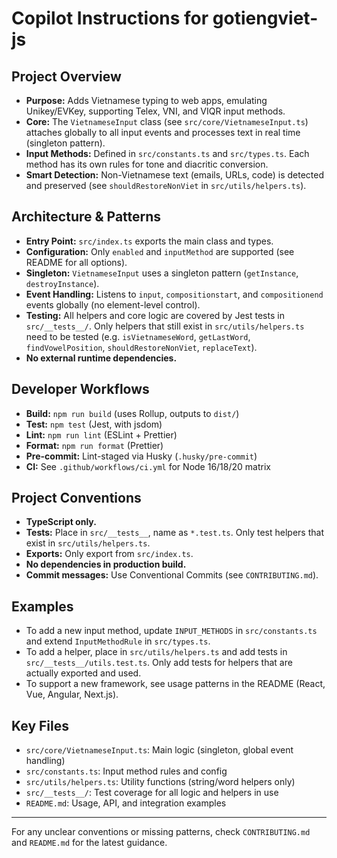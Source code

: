 # Copilot Instructions for gotiengviet-js


## Project Overview
- **Purpose:** Adds Vietnamese typing to web apps, emulating Unikey/EVKey, supporting Telex, VNI, and VIQR input methods.
- **Core:** The `VietnameseInput` class (see `src/core/VietnameseInput.ts`) attaches globally to all input events and processes text in real time (singleton pattern).
- **Input Methods:** Defined in `src/constants.ts` and `src/types.ts`. Each method has its own rules for tone and diacritic conversion.
- **Smart Detection:** Non-Vietnamese text (emails, URLs, code) is detected and preserved (see `shouldRestoreNonViet` in `src/utils/helpers.ts`).


## Architecture & Patterns
- **Entry Point:** `src/index.ts` exports the main class and types.
- **Configuration:** Only `enabled` and `inputMethod` are supported (see README for all options).
- **Singleton:** `VietnameseInput` uses a singleton pattern (`getInstance`, `destroyInstance`).
- **Event Handling:** Listens to `input`, `compositionstart`, and `compositionend` events globally (no element-level control).
- **Testing:** All helpers and core logic are covered by Jest tests in `src/__tests__/`. Only helpers that still exist in `src/utils/helpers.ts` need to be tested (e.g. `isVietnameseWord`, `getLastWord`, `findVowelPosition`, `shouldRestoreNonViet`, `replaceText`).
- **No external runtime dependencies.**

## Developer Workflows
- **Build:** `npm run build` (uses Rollup, outputs to `dist/`)
- **Test:** `npm test` (Jest, with jsdom)
- **Lint:** `npm run lint` (ESLint + Prettier)
- **Format:** `npm run format` (Prettier)
- **Pre-commit:** Lint-staged via Husky (`.husky/pre-commit`)
- **CI:** See `.github/workflows/ci.yml` for Node 16/18/20 matrix


## Project Conventions
- **TypeScript only.**
- **Tests:** Place in `src/__tests__`, name as `*.test.ts`. Only test helpers that exist in `src/utils/helpers.ts`.
- **Exports:** Only export from `src/index.ts`.
- **No dependencies in production build.**
- **Commit messages:** Use Conventional Commits (see `CONTRIBUTING.md`).


## Examples
- To add a new input method, update `INPUT_METHODS` in `src/constants.ts` and extend `InputMethodRule` in `src/types.ts`.
- To add a helper, place in `src/utils/helpers.ts` and add tests in `src/__tests__/utils.test.ts`. Only add tests for helpers that are actually exported and used.
- To support a new framework, see usage patterns in the README (React, Vue, Angular, Next.js).


## Key Files
- `src/core/VietnameseInput.ts`: Main logic (singleton, global event handling)
- `src/constants.ts`: Input method rules and config
- `src/utils/helpers.ts`: Utility functions (string/word helpers only)
- `src/__tests__/`: Test coverage for all logic and helpers in use
- `README.md`: Usage, API, and integration examples

---
For any unclear conventions or missing patterns, check `CONTRIBUTING.md` and `README.md` for the latest guidance.
